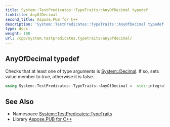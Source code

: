 ```yaml
---
title: System::TestPredicates::TypeTraits::AnyOfDecimal typedef
linktitle: AnyOfDecimal
second_title: Aspose.PUB for C++
description: 'System::TestPredicates::TypeTraits::AnyOfDecimal typedef. Checks that at least one of type arguments is System::Decimal. If so, sets value member to true, otherwise it is false in C++.'
type: docs
weight: 100
url: /cpp/system.testpredicates.typetraits/anyofdecimal/
---
```

## AnyOfDecimal typedef


Checks that at least one of type arguments is [System::Decimal](../../system/decimal/). If so, sets value member to true, otherwise it is false.

```cpp
using System::TestPredicates::TypeTraits::AnyOfDecimal =  std::integral_constant<bool, std::is_same<T1, System::Decimal>::value || std::is_same<T2, System::Decimal>::value>
```


## See Also

* Namespace [System::TestPredicates::TypeTraits](../)
* Library [Aspose.PUB for C++](../../)
